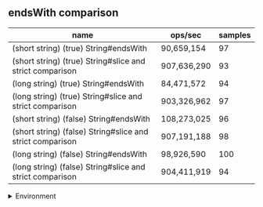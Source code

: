 ## endsWith comparison

|name|ops/sec|samples|
|-|-|-|
|(short string) (true) String#endsWith|90,659,154|97|
|(short string) (true) String#slice and strict comparison|907,636,290|93|
|(long string) (true) String#endsWith|84,471,572|94|
|(long string) (true) String#slice and strict comparison|903,326,962|97|
|(short string) (false) String#endsWith|108,273,025|96|
|(short string) (false) String#slice and strict comparison|907,191,188|98|
|(long string) (false) String#endsWith|98,926,590|100|
|(long string) (false) String#slice and strict comparison|904,411,919|94|


<details>
<summary>Environment</summary>

* __Machine:__ linux x64 | 4 vCPUs | 15.2GB Mem
* __Run:__ Sat May 04 2024 01:21:52 GMT+0000 (Coordinated Universal Time)
</details>

<!--
{"environment":{"platform":"linux","arch":"x64","cpus":4,"totalMemory":15.245216369628906},"benchmarks":[{"name":"(short string) (true) String#endsWith","opsSec":90659154.158951,"samples":5},{"name":"(short string) (true) String#slice and strict comparison","opsSec":907636290.0104052,"samples":6},{"name":"(long string) (true) String#endsWith","opsSec":84471571.77589563,"samples":5},{"name":"(long string) (true) String#slice and strict comparison","opsSec":903326961.9027082,"samples":6},{"name":"(short string) (false) String#endsWith","opsSec":108273024.87154545,"samples":6},{"name":"(short string) (false) String#slice and strict comparison","opsSec":907191187.6487288,"samples":7},{"name":"(long string) (false) String#endsWith","opsSec":98926589.92135537,"samples":6},{"name":"(long string) (false) String#slice and strict comparison","opsSec":904411919.2345853,"samples":6}]}-->
